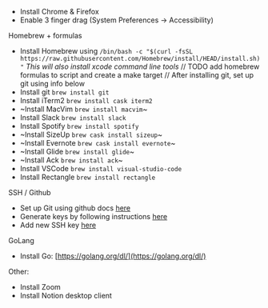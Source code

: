 - Install Chrome & Firefox
- Enable 3 finger drag (System Preferences -> Accessibility)

Homebrew + formulas
- Install Homebrew using `/bin/bash -c "$(curl -fsSL https://raw.githubusercontent.com/Homebrew/install/HEAD/install.sh)"` *This will also install xcode command line tools*
// TODO add homebrew formulas to script and create a make target
// After installing git, set up git using info below
- Install git `brew install git`
- Install iTerm2 `brew install cask iterm2`
- ~Install MacVim `brew install macvim`~
- Install Slack `brew install slack`
- Install Spotify `brew install spotify`
- ~Install SizeUp `brew cask install sizeup`~
- ~Install Evernote `brew cask install evernote`~
- ~Install Glide `brew install glide`~
- ~Install Ack `brew install ack`~
- Install VSCode `brew install visual-studio-code`
- Install Rectangle `brew install rectangle`

SSH / Github
- Set up Git using github docs [here](https://docs.github.com/en/get-started/quickstart/set-up-git)
- Generate keys by following instructions [here](https://help.github.com/articles/generating-a-new-ssh-key-and-adding-it-to-the-ssh-agent/)
- Add new SSH key [here](https://github.com/settings/keys)

GoLang
- Install Go: [https://golang.org/dl/](https://golang.org/dl/)

Other:
- Install Zoom
- Install Notion desktop client
